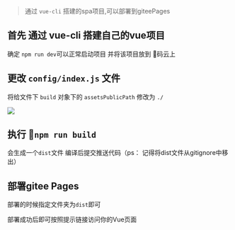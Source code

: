 > 通过 `vue-cli` 搭建的spa项目,可以部署到giteePages

## 首先 通过 vue-cli 搭建自己的vue项目

确定 `npm run dev`可以正常启动项目
并将该项目放到 码云上

## 更改 `config/index.js` 文件


将给文件下 `build` 对象下的 `assetsPublicPath` 修改为 `./`

![](/teresa/images/config_index.js.jpg)

## 执行 `npm run build`

会生成一个`dist`文件
编译后提交推送代码（ps： 记得将dist文件从gitignore中移出）

## 部署gitee Pages

部署的时候指定文件夹为`dist`即可

部署成功后即可按照提示链接访问你的Vue页面
